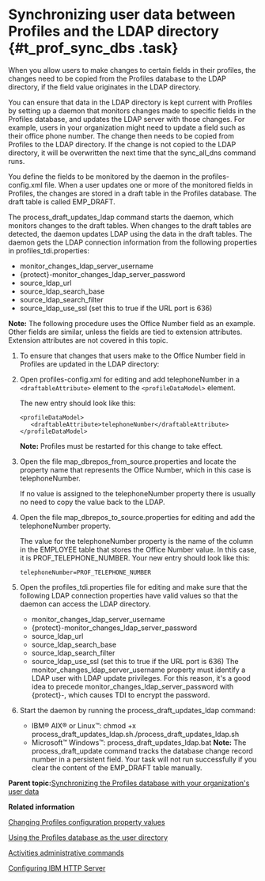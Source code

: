 # Synchronizing user data between Profiles and the LDAP directory {#t_prof_sync_dbs .task}

When you allow users to make changes to certain fields in their profiles, the changes need to be copied from the Profiles database to the LDAP directory, if the field value originates in the LDAP directory.

You can ensure that data in the LDAP directory is kept current with Profiles by setting up a daemon that monitors changes made to specific fields in the Profiles database, and updates the LDAP server with those changes. For example, users in your organization might need to update a field such as their office phone number. The change then needs to be copied from Profiles to the LDAP directory. If the change is not copied to the LDAP directory, it will be overwritten the next time that the sync\_all\_dns command runs.

You define the fields to be monitored by the daemon in the profiles-config.xml file. When a user updates one or more of the monitored fields in Profiles, the changes are stored in a draft table in the Profiles database. The draft table is called EMP\_DRAFT.

The process\_draft\_updates\_ldap command starts the daemon, which monitors changes to the draft tables. When changes to the draft tables are detected, the daemon updates LDAP using the data in the draft tables. The daemon gets the LDAP connection information from the following properties in profiles\_tdi.properties:

-   monitor\_changes\_ldap\_server\_username
-   \{protect\}-monitor\_changes\_ldap\_server\_password
-   source\_ldap\_url
-   source\_ldap\_search\_base
-   source\_ldap\_search\_filter
-   source\_ldap\_use\_ssl \(set this to true if the URL port is 636\)

**Note:** The following procedure uses the Office Number field as an example. Other fields are similar, unless the fields are tied to extension attributes. Extension attributes are not covered in this topic.

1.  To ensure that changes that users make to the Office Number field in Profiles are updated in the LDAP directory:
2.  Open profiles-config.xml for editing and add telephoneNumber in a `<draftableAttribute>` element to the `<profileDataModel>` element.

    The new entry should look like this:

    ```
    <profileDataModel>
       <draftableAttribute>telephoneNumber</draftableAttribute>
    </profileDataModel>
    ```

    **Note:** Profiles must be restarted for this change to take effect.

3.  Open the file map\_dbrepos\_from\_source.properties and locate the property name that represents the Office Number, which in this case is telephoneNumber.

    If no value is assigned to the telephoneNumber property there is usually no need to copy the value back to the LDAP.

4.  Open the file map\_dbrepos\_to\_source.properties for editing and add the telephoneNumber property.

    The value for the telephoneNumber property is the name of the column in the EMPLOYEE table that stores the Office Number value. In this case, it is PROF\_TELEPHONE\_NUMBER. Your new entry should look like this:

    ```
    telephoneNumber=PROF_TELEPHONE_NUMBER
    ```

5.  Open the profiles\_tdi.properties file for editing and make sure that the following LDAP connection properties have valid values so that the daemon can access the LDAP directory.

    -   monitor\_changes\_ldap\_server\_username
    -   \{protect\}-monitor\_changes\_ldap\_server\_password
    -   source\_ldap\_url
    -   source\_ldap\_search\_base
    -   source\_ldap\_search\_filter
    -   source\_ldap\_use\_ssl \(set this to true if the URL port is 636\)
    The monitor\_changes\_ldap\_server\_username property must identify a LDAP user with LDAP update privileges. For this reason, it's a good idea to precede monitor\_changes\_ldap\_server\_password with \{protect\}-, which causes TDI to encrypt the password.

6.  Start the daemon by running the process\_draft\_updates\_ldap command:

    -   IBM® AIX® or Linux™: chmod +x process\_draft\_updates\_ldap.sh./process\_draft\_updates\_ldap.sh
    -   Microsoft™ Windows™: process\_draft\_updates\_ldap.bat
    **Note:** The process\_draft\_update command tracks the database change record number in a persistent field. Your task will not run successfully if you clear the content of the EMP\_DRAFT table manually.


**Parent topic:**[Synchronizing the Profiles database with your organization's user data](../admin/t_admin_profiles_sync_ldap.md)

**Related information**  


[Changing Profiles configuration property values](../admin/t_admin_profiles_changing_config.md)

[Using the Profiles database as the user directory](../admin/t_enabling_directory_services.md)

[Activities administrative commands](../admin/r_admin_act_administrative_props.md)

[Configuring IBM HTTP Server](../install/c_add_ihs_over.md)

